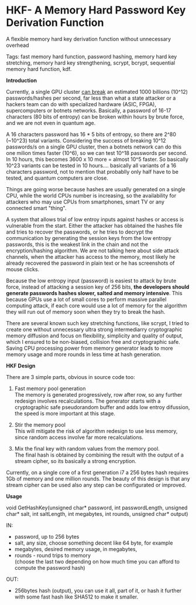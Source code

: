 # HKF- A Memory Hard Password Key Derivation Function

A flexible memory hard key derivation function without unnecessary overhead

Tags: fast memory hard function, password hashing, memory hard key stretching, memory hard key strengthening, scrypt, bcrypt, sequential memory hard function, kdf.

<b>Introduction</b>

Currently, a single GPU cluster <a href="http://hackaday.com/2012/12/06/25-gpus-brute-force-348-billion-hashes-per-second-to-crack-your-passwords/">can break</a> an estimated 1000 billions (10^12) passwords/hashes per second, far less than what a state attacker or a hackers team can do with specialized hardware (ASIC, FPGA), supercomputers or botnets networks. Basically, a password of 16-17 characters (80 bits of entropy) can be broken within hours by brute force, and we are not even in quantum age.

A 16 characters password has 16 * 5 bits of entropy, so there are 2^80 (~10^23) total variants. Considering the success of breaking 10^12 passwords/s on a single GPU cluster, then a botnets network can do this one milion times faster (10^6), so we can test 10^18 passwords per second. In 10 hours, this becomes 3600 x 10 more = almost 10^5 faster. So basically 10^23 variants can be tested in 10 hours.... basically all variants of a 16 characters password, not to mention that probablly only half have to be tested, and quantum computers are close.

Things are going worse because hashes are usually generated on a single CPU, while the world CPUs number is increasing, so the availability for attackers who may use CPUs from smartphones, smart TV or any connected smart "thing".

A system that allows trial of low entroy inputs against hashes or access is vulnerable from the start. Either the attacker has obtained the hashes file and tries to recover the passwords, or he tries to decrypt the communication by generating the session keys from the low entropy passwords, this is the weakest link in the chain and not the encryption/hashing algorithm. We are not talking here about side attack channels, when the attacker has access to the memory, most likely he already recovered the password in plain text or he has screenshots of mouse clicks.

Because the low entropy input (password) is easiest to attack by brute force, instead of attacking a session key of 256 bits, <b>the developers should generate passwords hashes slower, salted and memory intensive</b>. This because GPUs use a lot of small cores to perform massive parallel computing attack, if each core would use a lot of memory for the algorithm they will run out of memory soon when they try to break the hash.

There are several known such key stretching functions, like scrypt, I tried to create one without unnecessary ultra strong intermediarry cryptographic memory diffusion and focus on flexibility, simplicity and quality of output, which I ensured to be non-biased, collision free and cryptographic safe. Saving CPU processing power from memory generator leads to more memory usage and more rounds in less time at hash generation.

<b>HKF Design</b>

There are 3 simple parts, obvious in source code too:

1. Fast memory pool generation<br>
The memory is generated progressively, row after row, so any further redesign involves recalculations. The generator starts with a cryptographic safe pseudorandom buffer and adds low entroy difussion, the speed is more important at this stage.

2. Stir the memory pool<br>
This will mitigate the risk of algorithm redesign to use less memory, since random access involve far more recalculations.

3. Mix the final key with random values from the memory pool.<br>
The final hash is obtained by combining the result with the output of a stream cipher, so its basically a strong encryption.

Currently, on a single core of a first generation i7 a 256 bytes hash requires 1Gb of memory and one million rounds.
The beauty of this design is that any stream cipher can be used also any step can be configurated or improved.

<b>Usage</b>

void GetHashKey(unsigned char* password, int passwordLength, unsigned char* salt, int saltLength, int megabytes, int rounds, unsigned char* output)

IN: 
- password, up to 256 bytes
- salt, any size, choose something decent like 64 byte, for example
- megabytes, desired memory usage, in megabytes,
- rounds - round trips to memory <br>
(choose the last two depending on how much time you can afford to compute the password hash)

OUT:
- 256bytes hash (output), you can use it all, part of it, or hash it further with some fast hash like SHA512 to make it smaller.

